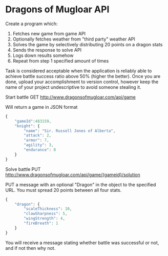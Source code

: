 Dragons of Mugloar API
======================

Create a program which:
 1. Fetches new game from game API
 2. Optionally fetches weather from "third party" weather API
 3. Solves the game by selectively distributing 20 points on a dragon stats
 4. Sends the response to solve API
 5. Logs down results somehow
 6. Repeat from step 1 specified amount of times

Task is considered acceptable when the application is reliably able to achieve battle success ratio above 50% (higher the better). Once you are done, upload your accomplishment to version control, however keep the name of your project undescriptive to avoid someone stealing it. 

Start battle
GET http://www.dragonsofmugloar.com/api/game

Will return a game in JSON format
```javascript
{
    "gameId":483159,
    "knight": {
        "name": "Sir. Russell Jones of Alberta",
        "attack": 2,
        "armor": 7,
        "agility": 3,
        "endurance": 8
    }
}
```

Solve battle
PUT http://www.dragonsofmugloar.com/api/game/{gameid}/solution

PUT a message with an optional "Dragon" in the object to the specified URL. You must spread 20 points between all four stats.
```javascript
{
    "dragon": {
        "scaleThickness": 10,
        "clawSharpness": 5,
        "wingStrength": 4,
        "fireBreath": 1
    }
}
```

You will receive a message stating whether battle was successful or not, and if not then why not.
